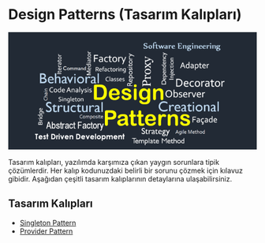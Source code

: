 # Design Patterns (Tasarım Kalıpları)

![Design Patterns](./assets/design-patterns.png)

Tasarım kalıpları, yazılımda karşımıza çıkan yaygın sorunlara tipik çözümlerdir. Her kalıp kodunuzdaki belirli bir sorunu çözmek için kılavuz gibidir. Aşağıdan çeşitli tasarım kalıplarının detaylarına ulaşabilirsiniz.

## Tasarım Kalıpları

* [Singleton Pattern](./design-patterns/singleton-pattern/README.md)
* [Provider Pattern](./design-patterns/provider-pattern/README.md)
